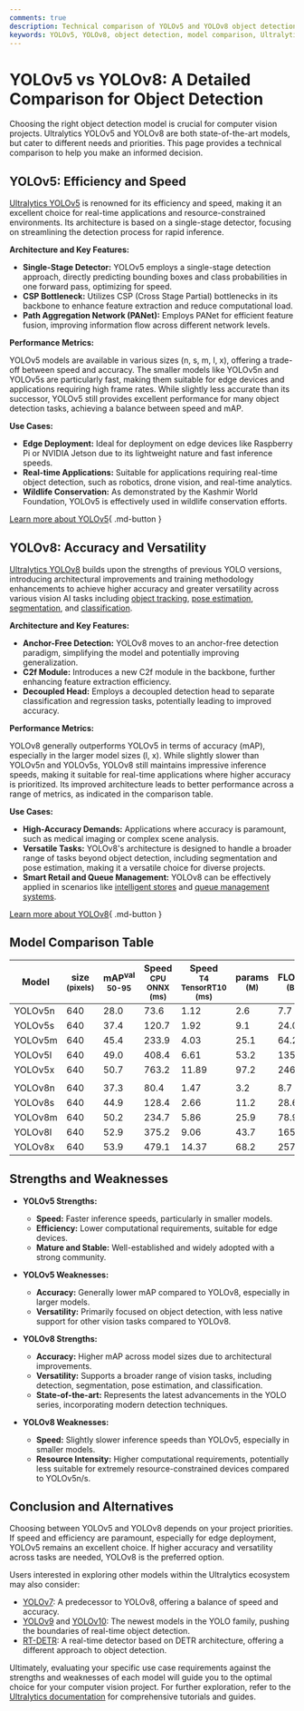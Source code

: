 ```yaml
---
comments: true
description: Technical comparison of YOLOv5 and YOLOv8 object detection models, highlighting architecture, performance, and use cases.
keywords: YOLOv5, YOLOv8, object detection, model comparison, Ultralytics, AI, computer vision, performance metrics, architecture
---
```


# YOLOv5 vs YOLOv8: A Detailed Comparison for Object Detection

<script async src="https://cdn.jsdelivr.net/npm/chart.js@3.9.1/dist/chart.min.js"></script>
<script defer src="../../javascript/benchmark.js"></script>

<canvas id="modelComparisonChart" width="1024" height="400" active-models='["YOLOv5", "YOLOv8"]'></canvas>

Choosing the right object detection model is crucial for computer vision projects. Ultralytics YOLOv5 and YOLOv8 are both state-of-the-art models, but cater to different needs and priorities. This page provides a technical comparison to help you make an informed decision.

## YOLOv5: Efficiency and Speed

[Ultralytics YOLOv5](https://github.com/ultralytics/yolov5) is renowned for its efficiency and speed, making it an excellent choice for real-time applications and resource-constrained environments. Its architecture is based on a single-stage detector, focusing on streamlining the detection process for rapid inference.

**Architecture and Key Features:**

- **Single-Stage Detector:** YOLOv5 employs a single-stage detection approach, directly predicting bounding boxes and class probabilities in one forward pass, optimizing for speed.
- **CSP Bottleneck:** Utilizes CSP (Cross Stage Partial) bottlenecks in its backbone to enhance feature extraction and reduce computational load.
- **Path Aggregation Network (PANet):** Employs PANet for efficient feature fusion, improving information flow across different network levels.

**Performance Metrics:**

YOLOv5 models are available in various sizes (n, s, m, l, x), offering a trade-off between speed and accuracy. The smaller models like YOLOv5n and YOLOv5s are particularly fast, making them suitable for edge devices and applications requiring high frame rates. While slightly less accurate than its successor, YOLOv5 still provides excellent performance for many object detection tasks, achieving a balance between speed and mAP.

**Use Cases:**

- **Edge Deployment:** Ideal for deployment on edge devices like Raspberry Pi or NVIDIA Jetson due to its lightweight nature and fast inference speeds.
- **Real-time Applications:** Suitable for applications requiring real-time object detection, such as robotics, drone vision, and real-time analytics.
- **Wildlife Conservation:** As demonstrated by the Kashmir World Foundation, YOLOv5 is effectively used in wildlife conservation efforts.

[Learn more about YOLOv5](https://docs.ultralytics.com/models/yolov5/){ .md-button }

## YOLOv8: Accuracy and Versatility

[Ultralytics YOLOv8](https://github.com/ultralytics/ultralytics) builds upon the strengths of previous YOLO versions, introducing architectural improvements and training methodology enhancements to achieve higher accuracy and greater versatility across various vision AI tasks including [object tracking](https://docs.ultralytics.com/modes/track/), [pose estimation](https://docs.ultralytics.com/tasks/pose/), [segmentation](https://docs.ultralytics.com/tasks/segment/), and [classification](https://docs.ultralytics.com/tasks/classify/).

**Architecture and Key Features:**

- **Anchor-Free Detection:** YOLOv8 moves to an anchor-free detection paradigm, simplifying the model and potentially improving generalization.
- **C2f Module:** Introduces a new C2f module in the backbone, further enhancing feature extraction efficiency.
- **Decoupled Head:** Employs a decoupled detection head to separate classification and regression tasks, potentially leading to improved accuracy.

**Performance Metrics:**

YOLOv8 generally outperforms YOLOv5 in terms of accuracy (mAP), especially in the larger model sizes (l, x). While slightly slower than YOLOv5n and YOLOv5s, YOLOv8 still maintains impressive inference speeds, making it suitable for real-time applications where higher accuracy is prioritized. Its improved architecture leads to better performance across a range of metrics, as indicated in the comparison table.

**Use Cases:**

- **High-Accuracy Demands:** Applications where accuracy is paramount, such as medical imaging or complex scene analysis.
- **Versatile Tasks:** YOLOv8's architecture is designed to handle a broader range of tasks beyond object detection, including segmentation and pose estimation, making it a versatile choice for diverse projects.
- **Smart Retail and Queue Management:** YOLOv8 can be effectively applied in scenarios like [intelligent stores](https://www.ultralytics.com/event/build-intelligent-stores-with-ultralytics-yolov8-and-seeed-studio) and [queue management systems](https://www.ultralytics.com/blog/revolutionizing-queue-management-with-ultralytics-yolov8-and-openvino).

[Learn more about YOLOv8](https://docs.ultralytics.com/models/yolov8/){ .md-button }

## Model Comparison Table

| Model   | size<br><sup>(pixels) | mAP<sup>val<br>50-95 | Speed<br><sup>CPU ONNX<br>(ms) | Speed<br><sup>T4 TensorRT10<br>(ms) | params<br><sup>(M) | FLOPs<br><sup>(B) |
| ------- | --------------------- | -------------------- | ------------------------------ | ----------------------------------- | ------------------ | ----------------- |
| YOLOv5n | 640                   | 28.0                 | 73.6                           | 1.12                                | 2.6                | 7.7               |
| YOLOv5s | 640                   | 37.4                 | 120.7                          | 1.92                                | 9.1                | 24.0              |
| YOLOv5m | 640                   | 45.4                 | 233.9                          | 4.03                                | 25.1               | 64.2              |
| YOLOv5l | 640                   | 49.0                 | 408.4                          | 6.61                                | 53.2               | 135.0             |
| YOLOv5x | 640                   | 50.7                 | 763.2                          | 11.89                               | 97.2               | 246.4             |
|         |                       |                      |                                |                                     |                    |                   |
| YOLOv8n | 640                   | 37.3                 | 80.4                           | 1.47                                | 3.2                | 8.7               |
| YOLOv8s | 640                   | 44.9                 | 128.4                          | 2.66                                | 11.2               | 28.6              |
| YOLOv8m | 640                   | 50.2                 | 234.7                          | 5.86                                | 25.9               | 78.9              |
| YOLOv8l | 640                   | 52.9                 | 375.2                          | 9.06                                | 43.7               | 165.2             |
| YOLOv8x | 640                   | 53.9                 | 479.1                          | 14.37                               | 68.2               | 257.8             |

## Strengths and Weaknesses

- **YOLOv5 Strengths:**
  - **Speed:** Faster inference speeds, particularly in smaller models.
  - **Efficiency:** Lower computational requirements, suitable for edge devices.
  - **Mature and Stable:** Well-established and widely adopted with a strong community.
- **YOLOv5 Weaknesses:**

  - **Accuracy:** Generally lower mAP compared to YOLOv8, especially in larger models.
  - **Versatility:** Primarily focused on object detection, with less native support for other vision tasks compared to YOLOv8.

- **YOLOv8 Strengths:**
  - **Accuracy:** Higher mAP across model sizes due to architectural improvements.
  - **Versatility:** Supports a broader range of vision tasks, including detection, segmentation, pose estimation, and classification.
  - **State-of-the-art:** Represents the latest advancements in the YOLO series, incorporating modern detection techniques.
- **YOLOv8 Weaknesses:**
  - **Speed:** Slightly slower inference speeds than YOLOv5, especially in smaller models.
  - **Resource Intensity:** Higher computational requirements, potentially less suitable for extremely resource-constrained devices compared to YOLOv5n/s.

## Conclusion and Alternatives

Choosing between YOLOv5 and YOLOv8 depends on your project priorities. If speed and efficiency are paramount, especially for edge deployment, YOLOv5 remains an excellent choice. If higher accuracy and versatility across tasks are needed, YOLOv8 is the preferred option.

Users interested in exploring other models within the Ultralytics ecosystem may also consider:

- [YOLOv7](https://docs.ultralytics.com/models/yolov7/): A predecessor to YOLOv8, offering a balance of speed and accuracy.
- [YOLOv9](https://docs.ultralytics.com/models/yolov9/) and [YOLOv10](https://docs.ultralytics.com/models/yolov10/): The newest models in the YOLO family, pushing the boundaries of real-time object detection.
- [RT-DETR](https://docs.ultralytics.com/models/rtdetr/): A real-time detector based on DETR architecture, offering a different approach to object detection.

Ultimately, evaluating your specific use case requirements against the strengths and weaknesses of each model will guide you to the optimal choice for your computer vision project. For further exploration, refer to the [Ultralytics documentation](https://docs.ultralytics.com/guides/) for comprehensive tutorials and guides.
